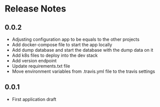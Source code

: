 # Release Notes


## 0.0.2

- Adjusting configuration app to be equals to the other projects
- Add docker-compose file to start the app locally
- Add dump database and start the database with the dump data on it
- Add k8s files to deploy into the dev stack
- Add version endpoint
- Update requirements.txt file
- Move environment variables from .travis.yml file to the travis settings


## 0.0.1

- First application draft 

